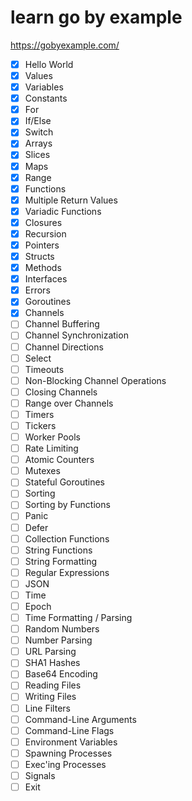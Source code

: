 # learn go by example
https://gobyexample.com/

- [x] Hello World 
- [x] Values
- [x] Variables
- [x] Constants
- [x] For
- [x] If/Else
- [x] Switch
- [x] Arrays
- [x] Slices
- [x] Maps
- [x] Range
- [x] Functions
- [x] Multiple Return Values
- [x] Variadic Functions
- [x] Closures
- [x] Recursion
- [x] Pointers
- [x] Structs
- [x] Methods
- [x] Interfaces
- [x] Errors
- [x] Goroutines
- [x] Channels
- [ ] Channel Buffering
- [ ] Channel Synchronization
- [ ] Channel Directions
- [ ] Select
- [ ] Timeouts
- [ ] Non-Blocking Channel Operations
- [ ] Closing Channels
- [ ] Range over Channels
- [ ] Timers
- [ ] Tickers
- [ ] Worker Pools
- [ ] Rate Limiting
- [ ] Atomic Counters
- [ ] Mutexes
- [ ] Stateful Goroutines
- [ ] Sorting
- [ ] Sorting by Functions
- [ ] Panic
- [ ] Defer
- [ ] Collection Functions
- [ ] String Functions
- [ ] String Formatting
- [ ] Regular Expressions
- [ ] JSON
- [ ] Time
- [ ] Epoch
- [ ] Time Formatting / Parsing
- [ ] Random Numbers
- [ ] Number Parsing
- [ ] URL Parsing
- [ ] SHA1 Hashes
- [ ] Base64 Encoding
- [ ] Reading Files
- [ ] Writing Files
- [ ] Line Filters
- [ ] Command-Line Arguments
- [ ] Command-Line Flags
- [ ] Environment Variables
- [ ] Spawning Processes
- [ ] Exec'ing Processes
- [ ] Signals
- [ ] Exit
